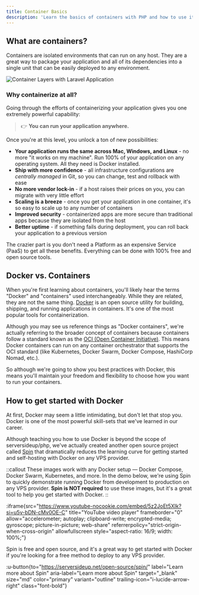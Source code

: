 ```yaml
---
title: Container Basics
description: 'Learn the basics of containers with PHP and how to use it to deploy your PHP applications.'
---
```


## What are containers?
Containers are isolated environments that can run on any host. They are a great way to package your application and all of its dependencies into a single unit that can be easily deployed to any environment.

![Container Layers with Laravel Application](images/docs/container-layers.png)

### Why containerize at all?
Going through the efforts of containerizing your application gives you one extremely powerful capability:

> 👉 **You can run your application anywhere.**

Once you're at this level, you unlock a ton of new possibilities:

- **Your application runs the same across Mac, Windows, and Linux** - no more "it works on my machine". Run 100% of your application on any operating system. All they need is Docker installed.
- **Ship with more confidence** - all infrastructure configurations are *centrally managed* in Git, so you can change, test and rollback with ease
- **No more vendor lock-in** - if a host raises their prices on you, you can migrate with very little effort
- **Scaling is a breeze** - once you get your application in one container, it's so easy to scale up to any number of containers
- **Improved security** - containerized apps are more secure than traditional apps because they are isolated from the host
- **Better uptime** - if something fails during deployment, you can roll back your application to a previous version

The crazier part is you don't need a Platform as an expensive Service (PaaS) to get all these benefits. Everything can be done with 100% free and open source tools.

## Docker vs. Containers
When you're first learning about containers, you'll likely hear the terms "Docker" and "containers" used interchangeably. While they are related, they are not the same thing. [Docker](https://www.docker.com/) is an open source utility for building, shipping, and running applications in containers. It's one of the most popular tools for containerization.

Although you may see us reference things as "Docker containers", we're actually referring to the broader concept of containers because containers follow a standard known as the [OCI (Open Container Initiative)](https://opencontainers.org/). This means Docker containers can run on any container orchestrator that supports the OCI standard (like Kubernetes, Docker Swarm, Docker Compose, HashiCorp Nomad, etc.). 

So although we're going to show you best practices with Docker, this means you'll maintain your freedom and flexibility to choose how you want to run your containers.

## How to get started with Docker
At first, Docker may seem a little intimidating, but don't let that stop you. Docker is one of the most powerful skill-sets that we've learned in our career.

Although teaching you how to use Docker is beyond the scope of serversideup/php, we've actually created another open source project called [Spin](https://serversideup.net/open-source/spin/) that dramatically reduces the learning curve for getting started and self-hosting with Docker on any VPS provider.

::callout
These images work with any Docker setup — Docker Compose, Docker Swarm, Kubernetes, and more. In the demo below, we're using Spin to quickly demonstrate running Docker from development to production on any VPS provider. **Spin is NOT required** to use these images, but it's a great tool to help you get started with Docker.
::


:iframe{src="https://www.youtube-nocookie.com/embed/5z2JoEt5XIk?si=u5v-bDN-cMv0OE-C" title="YouTube video player" frameborder="0" allow="accelerometer; autoplay; clipboard-write; encrypted-media; gyroscope; picture-in-picture; web-share" referrerpolicy="strict-origin-when-cross-origin" allowfullscreen style="aspect-ratio: 16/9; width: 100%;"}

Spin is free and open source, and it's a great way to get started with Docker if you're looking for a free method to deploy to any VPS provider.

:u-button{to="https://serversideup.net/open-source/spin/" label="Learn more about Spin" aria-label="Learn more about Spin" target="_blank"  size="md" color="primary" variant="outline"  trailing-icon="i-lucide-arrow-right" class="font-bold"}